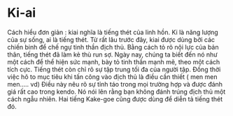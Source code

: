 # Ki-ai

Cách hiểu đơn giản : kiai nghĩa là tiếng thét của linh hồn. Ki là năng lượng của sự sống, ai là tiếng thét. Từ rất lâu trước đây,  kiai được dùng bởi các chiến binh để chế ngự tinh thần địch thủ. Bằng cách tỏ rõ nội lực  của bản thân, tiếng thét đã làm kẻ thù run sợ. Ngày nay, chúng ta biết đến nó như một cách để thể hiện sức mạnh, bày tỏ tinh thần mạnh mẽ, theo một cách tích cực. Tiếng thét còn chỉ rõ sự tập trung tối đa của người tập. Đồng thời việc hô to mục tiêu khi tấn công vào địch thủ là điều cần thiết \( men men men….. vd\) Điều này nêu rõ sự tỉnh táo trong mọi trường hợp  và được đánh giá rất cao trong kendo. Nó nói lên rằng bạn không đánh trúng địch thủ một cách ngẫu nhiên. Hai tiếng Kake-goe cũng được dùng để diễn tả tiếng thét đó.

